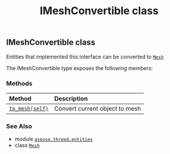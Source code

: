 ﻿---
title: IMeshConvertible class
second_title: Aspose.3D for Python via .NET API References
description: 
type: docs
weight: 160
url: /python-net/aspose.threed.entities/imeshconvertible/
is_root: false
---

## IMeshConvertible class

Entities that implemented this interface can be converted to [`Mesh`](/3d/python-net/aspose.threed.entities/mesh)



The IMeshConvertible type exposes the following members:

### Methods
| Method | Description |
| :- | :- |
| [`to_mesh(self)`](/3d/python-net/aspose.threed.entities/imeshconvertible/to_mesh/#) | Convert current object to mesh |



### See Also
* module [`aspose.threed.entities`](..)
* class [`Mesh`](/3d/python-net/aspose.threed.entities/mesh)
